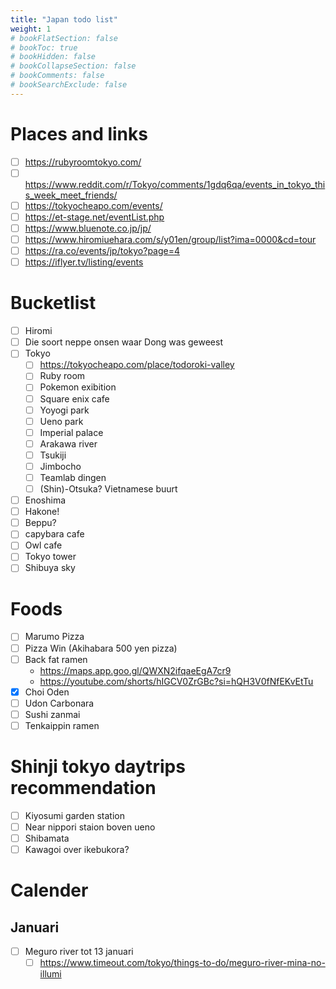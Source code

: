 ```yaml
---
title: "Japan todo list"
weight: 1
# bookFlatSection: false
# bookToc: true
# bookHidden: false
# bookCollapseSection: false
# bookComments: false
# bookSearchExclude: false
---
```


# Places and links
- [ ] https://rubyroomtokyo.com/
- [ ] https://www.reddit.com/r/Tokyo/comments/1gdq6qa/events_in_tokyo_this_week_meet_friends/
- [ ] https://tokyocheapo.com/events/
- [ ] https://et-stage.net/eventList.php
- [ ] https://www.bluenote.co.jp/jp/
- [ ] https://www.hiromiuehara.com/s/y01en/group/list?ima=0000&cd=tour
- [ ] https://ra.co/events/jp/tokyo?page=4
- [ ] https://iflyer.tv/listing/events

# Bucketlist
- [ ] Hiromi
- [ ] Die soort neppe onsen waar Dong was geweest
- [ ] Tokyo
    - [ ] https://tokyocheapo.com/place/todoroki-valley
    - [ ] Ruby room
    - [ ] Pokemon exibition
    - [ ] Square enix cafe
    - [ ] Yoyogi park
    - [ ] Ueno park
    - [ ] Imperial palace
    - [ ] Arakawa river
    - [ ] Tsukiji
    - [ ] Jimbocho
    - [ ] Teamlab dingen
    - [ ] (Shin)-Otsuka? Vietnamese buurt
- [ ] Enoshima
- [ ] Hakone!
- [ ] Beppu?
- [ ] capybara cafe
- [ ] Owl cafe
- [ ] Tokyo tower
- [ ] Shibuya sky

# Foods
- [ ] Marumo Pizza
- [ ] Pizza Win (Akihabara 500 yen pizza)
- [ ] Back fat ramen
  - https://maps.app.goo.gl/QWXN2ifqaeEgA7cr9
  - https://youtube.com/shorts/hIGCV0ZrGBc?si=hQH3V0fNfEKvEtTu
- [x] Choi Oden
- [ ] Udon Carbonara
- [ ] Sushi zanmai
- [ ] Tenkaippin ramen

# Shinji tokyo daytrips recommendation
- [ ] Kiyosumi garden station
- [ ] Near nippori staion boven ueno
- [ ] Shibamata
- [ ] Kawagoi over ikebukora?

# Calender
## Januari
- [ ] Meguro river tot 13 januari
    - [ ] https://www.timeout.com/tokyo/things-to-do/meguro-river-mina-no-illumi
